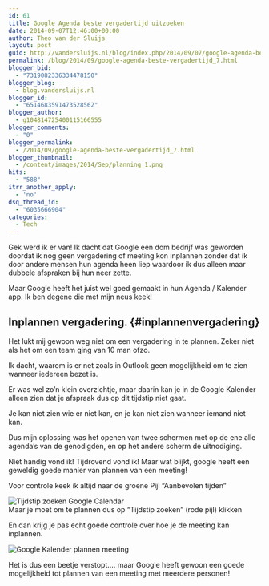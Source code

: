 ```yaml
---
id: 61
title: Google Agenda beste vergadertijd uitzoeken
date: 2014-09-07T12:46:00+00:00
author: Theo van der Sluijs
layout: post
guid: http://vandersluijs.nl/blog/index.php/2014/09/07/google-agenda-beste-vergadertijd_7/
permalink: /blog/2014/09/google-agenda-beste-vergadertijd_7.html
blogger_bid:
  - "7319082336334478150"
blogger_blog:
  - blog.vandersluijs.nl
blogger_id:
  - "6514683591473528562"
blogger_author:
  - g104814725400115166555
blogger_comments:
  - "0"
blogger_permalink:
  - /2014/09/google-agenda-beste-vergadertijd_7.html
blogger_thumbnail:
  - /content/images/2014/Sep/planning_1.png
hits:
  - "588"
itrr_another_apply:
  - 'no'
dsq_thread_id:
  - "6035666904"
categories:
  - Tech
---
```

Gek werd ik er van! Ik dacht dat Google een dom bedrijf was geworden doordat ik nog geen vergadering of meeting kon inplannen zonder dat ik door andere mensen hun agenda heen liep waardoor ik dus alleen maar dubbele afspraken bij hun neer zette.

Maar Google heeft het juist wel goed gemaakt in hun Agenda / Kalender app. Ik ben degene die met mijn neus keek! 

## Inplannen vergadering. {#inplannenvergadering}

Het lukt mij gewoon weg niet om een vergadering in te plannen. Zeker niet als het om een team ging van 10 man ofzo.

Ik dacht, waarom is er net zoals in Outlook geen mogelijkheid om te zien wanneer iedereen bezet is.

Er was wel zo&#8217;n klein overzichtje, maar daarin kan je in de Google Kalender alleen zien dat je afspraak dus op dit tijdstip niet gaat.

Je kan niet zien wie er niet kan, en je kan niet zien wanneer iemand niet kan.

Dus mijn oplossing was het openen van twee schermen met op de ene alle agenda&#8217;s van de genodigden, en op het andere scherm de uitnodiging.

Niet handig vond ik! Tijdrovend vond ik! Maar wat blijkt, google heeft een geweldig goede manier van plannen van een meeting!

Voor controle keek ik altijd naar de groene Pijl &#8220;Aanbevolen tijden&#8221;

![Tijdstip zoeken Google Calendar](/content/images/2014/Sep/planning_1.png)  
Maar je moet om te plannen dus op &#8220;Tijdstip zoeken&#8221; (rode pijl) klikken

En dan krijg je pas echt goede controle over hoe je de meeting kan inplannen. 

![Google Kalender plannen meeting](/content/images/2014/Sep/planning_2.png)

Het is dus een beetje verstopt&#8230;. maar Google heeft gewoon een goede mogelijkheid tot plannen van een meeting met meerdere personen!